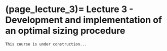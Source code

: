 (page_lecture_3)=
Lecture 3 - Development and implementation of an optimal sizing procedure
=======================

```{warning}
This course is under construction...
```